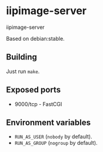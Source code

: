 # iipimage-server

iipimage-server

Based on debian:stable.

## Building

Just run `make`.

## Exposed ports

* 9000/tcp - FastCGI

## Environment variables

* `RUN_AS_USER` (`nobody` by default).
* `RUN_AS_GROUP` (`nogroup` by default).

